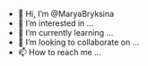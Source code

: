 - 👋 Hi, I’m @MaryaBryksina
- 👀 I’m interested in ...
- 🌱 I’m currently learning ...
- 💞️ I’m looking to collaborate on ...
- 📫 How to reach me ...

<!---
MaryaBryksina/MaryaBryksina is a ✨ special ✨ repository because its `README.md` (this file) appears on your GitHub profile.
You can click the Preview link to take a look at your changes.
--->
